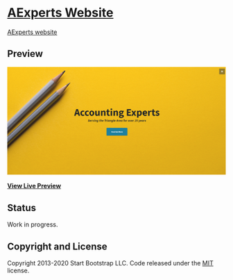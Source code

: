 # [AExperts Website](https://eralpkor.github.io/AExperts/)

[AExperts website](https://eralpkor.github.io/AExperts/) 

## Preview

[![AExperts Preview](https://github.com/eralpkor/AExperts/blob/master/img/aexperts_screenshot.png)](https://eralpkor.github.io/AExperts/)

**[View Live Preview](https://eralpkor.github.io/AExperts/)**

## Status

Work in progress.




## Copyright and License

Copyright 2013-2020 Start Bootstrap LLC. Code released under the [MIT](https://github.com/StartBootstrap/startbootstrap-stylish-portfolio/blob/gh-pages/LICENSE) license.
